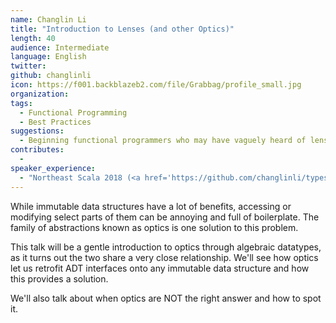 ```yaml
---
name: Changlin Li
title: "Introduction to Lenses (and other Optics)"
length: 40
audience: Intermediate
language: English
twitter: 
github: changlinli
icon: https://f001.backblazeb2.com/file/Grabbag/profile_small.jpg
organization: 
tags:
  - Functional Programming
  - Best Practices
suggestions:
  - Beginning functional programmers who may have vaguely heard of lenses but don't know what they are or how they work
contributes:
  - 
speaker_experience:
  - "Northeast Scala 2018 (<a href='https://github.com/changlinli/types_presentation_slides'>slide</a>, <a href='https://www.youtube.com/watch?v=Csj3lzsr0_I'>video</a>)"
---
```

While immutable data structures have a lot of benefits, accessing or modifying select parts of them can be annoying and full of boilerplate. The family of abstractions known as optics is one solution to this problem. 

This talk will be a gentle introduction to optics through algebraic datatypes, as it turns out the two share a very close relationship. We'll see how optics let us retrofit ADT interfaces onto any immutable data structure and how this provides a solution.

We'll also talk about when optics are NOT the right answer and how to spot it.
